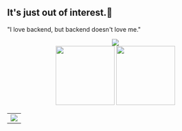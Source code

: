 ## It's just out of interest.👋
"I love backend, but backend doesn't love me."
<!-- Github连续打卡start -->

<div align="center">
  <img align="center" src="https://github-readme-streak-stats.herokuapp.com/?user=ciris9&theme=dark&hide_border=true" />
</div>
<!-- Github连续打卡end -->
<!-- 统计卡片start -->

<div align="center">
  <img height="137px" src="https://github-readme-stats.vercel.app/api?username=ciris9&hide_title=true&hide_border=true&show_icons=trueline_height=21&icon_color=000&theme=radical" />
  <img height="137px" src="https://github-readme-stats.vercel.app/api/top-langs/?username=cirth9&hide_title=true&hide_border=true&layout=compact&langs_count=6&icon_color=fff&theme=radical" />
</div>
<!-- 统计卡片end -->

<table align="center">
  <tr>
    <td>
      <img src="https://github-readme-activity-graph.vercel.app/graph?username=ciris9&theme=react-dark" />
    </td>
  </tr>
</table>
